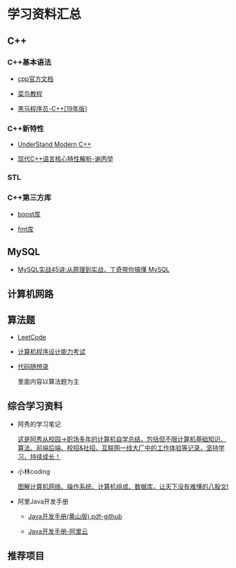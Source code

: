 # 学习资料汇总

##  C++

### C++基本语法

* [cpp官方文档](https://en.cppreference.com/w/)

* [菜鸟教程](https://www.runoob.com/cplusplus/cpp-tutorial.html)

* [黑马程序员-C++[19年版]](https://www.bilibili.com/video/BV1et411b73Z)

### C++新特性

* [UnderStand Modern C++](https://modern-cpp.readthedocs.io/zh_CN/latest/index.html)

* [现代C++语言核心特性解析-谢丙堃](https://www.dedao.cn/ebook/detail?id=L5BbmPyQPrjybo2eO1GvAmNJnlYxV0RVRd08XDBK9qZpgkRELd75z4Ma6oDRrqjY)


### STL

### C++第三方库 

* [boost库](https://www.boost.org/)

* [fmt库](https://fmt.dev/9.1.0/)


## MySQL

* [MySQL实战45讲:从原理到实战，丁奇带你搞懂 MySQL](https://time.geekbang.org/column/intro/139?tab=catalog)


## 计算机网路

## 算法题

* [LeetCode](https://leetcode.cn/)

* [计算机程序设计能力考试](https://www.patest.cn/)

* [代码随想录](https://www.programmercarl.com/)
    
    里面内容以算法题为主


## 综合学习资料

* 阿秀的学习笔记

    [这是阿秀从校园->职场多年的计算机自学总结，包括但不限计算机基础知识、算法、前端后端、校招&社招、互联网一线大厂中的工作体验等记录，坚持学习，持续成长！](https://interviewguide.cn/)

* 小林coding

    [图解计算机网络、操作系统、计算机组成、数据库，让天下没有难懂的八股文!](https://xiaolincoding.com/)

* 阿里Java开发手册

    * [Java开发手册(黄山版).pdf-github](https://github.com/alibaba/p3c/blob/master/Java%E5%BC%80%E5%8F%91%E6%89%8B%E5%86%8C(%E9%BB%84%E5%B1%B1%E7%89%88).pdf)

    * [Java开发手册-阿里云](https://developer.aliyun.com/special/tech-java)


## 推荐项目



